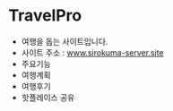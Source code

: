 # TravelPro
- 여행을 돕는 사이트입니다.
- 사이트 주소 : www.sirokuma-server.site
- 주요기능
 - 여행계획
 - 여행후기
 - 핫플레이스 공유
